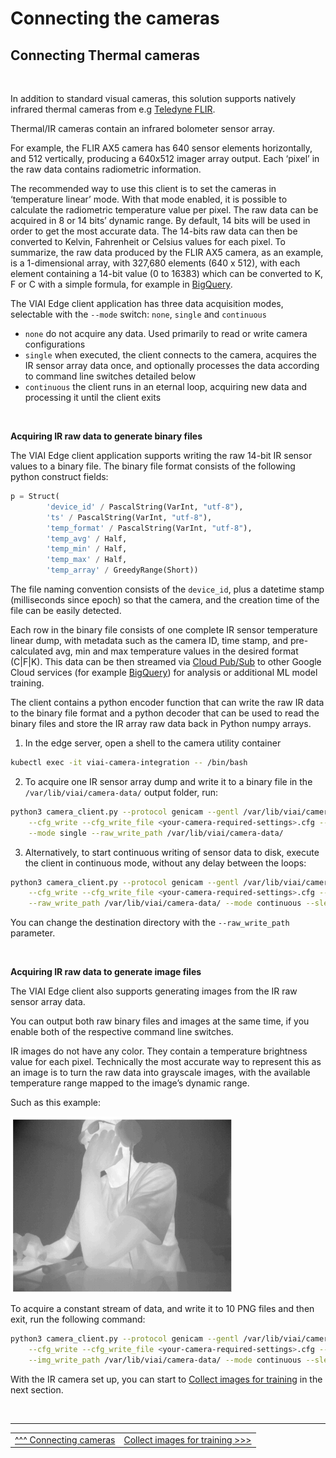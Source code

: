 # Connecting the cameras

## Connecting Thermal cameras

<br>

In addition to standard visual cameras, this solution supports natively infrared thermal cameras from e.g [Teledyne FLIR](https://www.flir.com/). 

Thermal/IR cameras contain an infrared bolometer sensor array. 

For example, the FLIR AX5 camera has 640 sensor elements horizontally, and 512 vertically, producing a 640x512 imager array output. Each ‘pixel’ in the raw data contains radiometric information. 

The recommended way to use this client is to set the cameras in ‘temperature linear’ mode. With that mode enabled, it is possible to calculate the radiometric temperature value per pixel. The raw data can be acquired in 8 or 14 bits’ dynamic range. By default, 14 bits will be used in order to get the most accurate data. The 14-bits raw data can then be converted to Kelvin, Fahrenheit or Celsius values for each pixel. To summarize, the raw data produced by the FLIR AX5 camera, as an example, is a 1-dimensional array, with 327,680 elements (640 x 512), with each element containing a 14-bit value (0 to 16383) which can be converted to K, F or C with a simple formula, for example in [BigQuery](https://cloud.google.com/bigquery).

The VIAI Edge client application has three data acquisition modes, selectable with the `--mode` switch: `none`, `single` and `continuous`
* `none` do not acquire any data. Used primarily to read or write camera configurations
* `single` when executed, the client connects to the camera, acquires the IR sensor array data once, and optionally processes the data according to command line switches detailed below
* `continuous` the client runs in an eternal loop, acquiring new data and processing it until the client exits

<br>

__Acquiring IR raw data to generate binary files__

The VIAI Edge client application supports writing the raw 14-bit IR sensor values to a binary file. The binary file format consists of the following python construct fields:

```python
p = Struct(
        'device_id' / PascalString(VarInt, "utf-8"),
        'ts' / PascalString(VarInt, "utf-8"),
        'temp_format' / PascalString(VarInt, "utf-8"),
        'temp_avg' / Half,
        'temp_min' / Half,
        'temp_max' / Half,
        'temp_array' / GreedyRange(Short))
```

The file naming convention consists of the `device_id`, plus a datetime stamp (milliseconds since epoch) so that the camera, and the creation time of the file can be easily detected. 

Each row in the binary file consists of one complete IR sensor temperature linear dump, with metadata such as the camera ID, time stamp, and pre-calculated avg, min and max temperature values in the desired format (C|F|K). This data can be then streamed via [Cloud Pub/Sub](https://cloud.google.com/pubsub) to other Google Cloud services (for example [BigQuery](https://cloud.google.com/bigquery)) for analysis or additional ML model training.

The client contains a python encoder function that can write the raw IR data to the binary file format and a python decoder that can be used to read the binary files and store the IR array raw data back in Python numpy arrays.

1. In the edge server, open a shell to the camera utility container

```bash
kubectl exec -it viai-camera-integration -- /bin/bash
```

2. To acquire one IR sensor array dump and write it to a binary file in the `/var/lib/viai/camera-data/` output folder, run:

```bash
python3 camera_client.py --protocol genicam --gentl /var/lib/viai/camera-config/<your-camera-gentl-file> \
    --cfg_write --cfg_write_file <your-camera-required-settings>.cfg --device_id <camera-id> --raw_write \
    --mode single --raw_write_path /var/lib/viai/camera-data/
```

3. Alternatively, to start continuous writing of sensor data to disk, execute the client in continuous mode, without any delay between the loops:

```bash
python3 camera_client.py --protocol genicam --gentl /var/lib/viai/camera-config/<your-camera-gentl-file> \
    --cfg_write --cfg_write_file <your-camera-required-settings>.cfg --device_id <camera-id> --raw_write \
    --raw_write_path /var/lib/viai/camera-data/ --mode continuous --sleep 0
```

You can change the destination directory with the `--raw_write_path` parameter.

<br>

__Acquiring IR raw data to generate image files__

The VIAI Edge client also supports generating images from the IR raw sensor array data. 

You can output both raw binary files and images at the same time, if you enable both of the respective command line switches. 

IR images do not have any color. They contain a temperature brightness value for each pixel. Technically the most accurate way to represent this as an image is to turn the raw data into grayscale images, with the available temperature range mapped to the image’s dynamic range. 

Such as this example:

![IR image example](./images/irimageexample.png)

To acquire a constant stream of data, and write it to 10 PNG files and then exit, run the following command:

```bash
python3 camera_client.py --protocol genicam --gentl /var/lib/viai/camera-config/<your-camera-gentl-file> \
    --cfg_write --cfg_write_file <your-camera-required-settings>.cfg --device_id <camera-id> --img_write \
    --img_write_path /var/lib/viai/camera-data/ --mode continuous --sleep 0 --count 10
```

With the IR camera set up, you can start to [Collect images for training](./collectimages.md) in the next section.

</br>

___

<table width="100%">
<tr><td><a href="./connectingcameras.md">^^^ Connecting cameras</td><td><a href="./collectimages.md">Collect images for training >>></td></tr>
</table>




